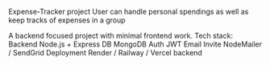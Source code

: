 Expense-Tracker project
User can handle personal spendings as well as keep tracks of expenses in a group

A backend focused project with minimal frontend work.
Tech stack:
Backend	        Node.js + Express
DB	            MongoDB
Auth	          JWT
Email Invite	  NodeMailer / SendGrid
Deployment	    Render / Railway / Vercel backend

